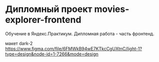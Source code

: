 # Дипломный проект movies-explorer-frontend

Обучение в Яндекс.Практикум. Дипломная работа - часть фронтенд.

макет dark-2 https://www.figma.com/file/6FMWkB94wE7KTkcCgUXtnC/light-1?type=design&node-id=1-7266&mode=design
